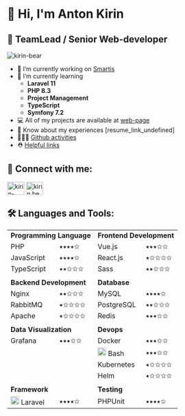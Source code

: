 # 👋 Hi, I'm Anton Kirin

## 🧟 TeamLead / Senior Web-developer

<p align="left"><img src="https://komarev.com/ghpvc/?username=kirin-bear&label=Profile%20views&color=0e75b6&style=flat" alt="kirin-bear" /> </p>

- 💼 I’m currently working on [Smartis](https://smartis.bi/)
- 🌱 I’m currently learning
	- **Laravel 11**
	- **PHP 8.3**
	- **Project Management**
	- **TypeScript**
 	- **Symfony 7.2** 	
- 💻 All of my projects are available at [web-page](https://kirin-bear.ru/works)
- 📄 Know about my experiences [resume_link_undefined]
- 🧑🏼‍💻 [Github activities](https://github.com/kirin-bear/kirin-bear/blob/main/activity.md)
- ⛑️ [Helpful links](https://github.com/kirin-bear/kirin-bear/blob/main/helpful-links.md)

## 🔗 Connect with me:

<a href="https://linkedin.com/in/kirin-bear" target="blank"><img align="center" src="https://raw.githubusercontent.com/rahuldkjain/github-profile-readme-generator/master/src/images/icons/Social/linked-in-alt.svg" alt="kirin-bear" height="30" width="40" /></a>
<a href="https://instagram.com/kirin.bear" target="blank"><img align="center" src="https://raw.githubusercontent.com/rahuldkjain/github-profile-readme-generator/master/src/images/icons/Social/instagram.svg" alt="kirin.bear" height="30" width="40" /></a>

## 🛠️ Languages and Tools:


<table style="width:100%">
    <tr>
        <td colspan="2"><b>Programming Language</b></td>
        <td colspan="2"><b>Frontend Development</b></td>
    </tr>
    <tr>
        <td>PHP</td>
        <td>⭑⭑⭑⭑✩</td>
        <td>Vue.js</td>
        <td>⭑⭑⭑✩✩</td>
    </tr>
    <tr>
        <td>JavaScript</td>
        <td>⭑⭑⭑⭑✩</td>
        <td>React.js</td>
        <td>⭑✩✩✩✩</td>
    </tr>
    <tr>
        <td>TypeScript</td>
        <td>⭑⭑✩✩✩</td>
        <td>Sass</td>
        <td>⭑⭑✩✩✩</td>
    </tr>
    <tr>
        <td colspan="4"></td>
    </tr>
    <tr>
        <td colspan="2"><b>Backend Development</b></td>
        <td colspan="2"><b>Database</b></td>
    </tr>
    <tr>
        <td>Nginx</td>
        <td>⭑⭑✩✩✩</td>
        <td>MySQL</td>
        <td>⭑⭑⭑⭑✩</td>
    </tr>
    <tr>
        <td>RabbitMQ</td>
        <td>⭑✩✩✩✩</td>
        <td>PostgreSQL</td>
        <td>⭑⭑✩✩✩</td>
    </tr>
    <tr>
        <td>Apache</td>
        <td>⭑✩✩✩✩</td>
        <td>Redis</td>
        <td>⭑⭑⭑✩✩</td>
    </tr>
    <tr>
        <td colspan="4"></td>
    </tr>
    <tr>
        <td colspan="2"><b>Data Visualization</b></td>
        <td colspan="2"><b>Devops</b></td>
    </tr>
    <tr>
        <td>Grafana</td>
        <td>⭑⭑⭑✩✩</td>
        <td>Docker</td>
        <td>⭑⭑⭑✩✩</td>
    </tr>
    <tr>
        <td></td>
        <td></td>
        <td><img src="https://img.icons8.com/?size=100&id=9MJf0ngDwS8z&format=png&color=000000" width="20px" height="20px" /> Bash</td>
        <td>⭑⭑⭑✩✩</td>
    </tr>
    <tr>
        <td></td>
        <td></td>
        <td>Kubernetes</td>
        <td>⭑✩✩✩✩</td>
    </tr>
	<tr>
        <td></td>
        <td></td>
        <td>Helm</td>
        <td>⭑✩✩✩✩</td>
    </tr>
    <tr>
        <td colspan="4"></td>
    </tr>
    <tr>
        <td colspan="2"><b>Framework</b></td>
        <td colspan="2"><b>Testing</b></td>
    </tr>
    <tr>
        <td><img src="https://img.icons8.com/?size=100&id=qfQaIYKX23qY&format=png&color=000000" width="20px" height="20px" /> Laravel</td>
        <td>⭑⭑⭑⭑✩</td>
        <td>PHPUnit</td>
        <td>⭑⭑⭑⭑✩</td>
    </tr>
</table>
